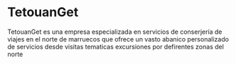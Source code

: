 # TetouanGet
TetouanGet es una empresa especializada en servicios de conserjería de viajes en el norte de marruecos que ofrece un vasto abanico personalizado de servicios desde visitas tematicas excursiones por defirentes zonas del norte
